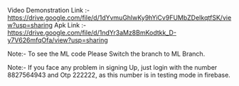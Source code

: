 Video Demonstration Link :- https://drive.google.com/file/d/1dYvmuGhlwKy9hYiCv9FUMbZDeIkqtfSK/view?usp=sharing
Apk Link :- https://drive.google.com/file/d/1ndYr3aMz8BmKodtkk_D-y7V626mfqOfa/view?usp=sharing

Note:- To see the ML code Please Switch the branch to ML Branch.

Note:- If you face any problem in signing Up, just login with the number 8827564943 and Otp 222222, as this number is in testing mode in firebase. 
